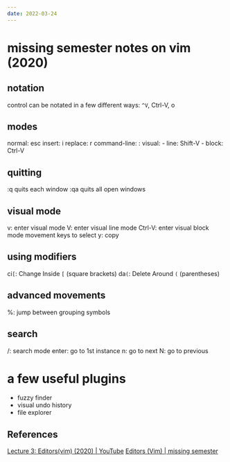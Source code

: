 ```yaml
---
date: 2022-03-24
---
```


# missing semester notes on vim (2020)

## notation
control can be notated in a few different ways:
`^V`, Ctrl-V, <C-V>o

## modes
normal: esc
insert: i
replace: r
command-line: :
visual:
	- line: Shift-V
	- block: Ctrl-V

## quitting
:q quits each window
:qa quits all open windows

## visual mode
v: enter visual mode
V: enter visual line mode
Ctrl-V: enter visual block mode
movement keys to select
y: copy

## using modifiers
ci`[`: Change Inside `[` (square brackets)
da`(`: Delete Around `(` (parentheses)

## advanced movements
%: jump between grouping symbols

## search
/: search mode
enter: go to 1st instance
n: go to next
N: go to previous

# a few useful plugins
- fuzzy finder
- visual undo history
- file explorer

## References
[Lecture 3: Editors(vim)
(2020) | YouTube](https://www.youtube.com/watch?v=a6Q8Na575qc&t=1284s&ab_channel=MissingSemester)
[Editors (Vim) | missing
semester](https://missing.csail.mit.edu/2020/editors/)

